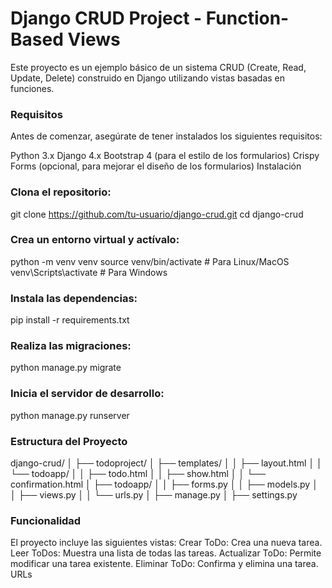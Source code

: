 # Django CRUD Project - Function-Based Views
Este proyecto es un ejemplo básico de un sistema CRUD (Create, Read, Update, Delete) construido en Django utilizando vistas basadas en funciones.

### Requisitos
Antes de comenzar, asegúrate de tener instalados los siguientes requisitos:

Python 3.x
Django 4.x
Bootstrap 4 (para el estilo de los formularios)
Crispy Forms (opcional, para mejorar el diseño de los formularios)
Instalación

### Clona el repositorio:

git clone https://github.com/tu-usuario/django-crud.git
cd django-crud

### Crea un entorno virtual y actívalo:
python -m venv venv
source venv/bin/activate  # Para Linux/MacOS
venv\Scripts\activate  # Para Windows

### Instala las dependencias:
pip install -r requirements.txt

### Realiza las migraciones:
python manage.py migrate

### Inicia el servidor de desarrollo:
python manage.py runserver

### Estructura del Proyecto

django-crud/
│
├── todoproject/
│   ├── templates/
│   │   ├── layout.html
│   │   └── todoapp/
│   │       ├── todo.html
│   │       ├── show.html
│   │       └── confirmation.html
│   ├── todoapp/
│   │   ├── forms.py
│   │   ├── models.py
│   │   ├── views.py
│   │   └── urls.py
│   ├── manage.py
│   ├── settings.py

### Funcionalidad
El proyecto incluye las siguientes vistas:
Crear ToDo: Crea una nueva tarea.
Leer ToDos: Muestra una lista de todas las tareas.
Actualizar ToDo: Permite modificar una tarea existente.
Eliminar ToDo: Confirma y elimina una tarea.
URLs
